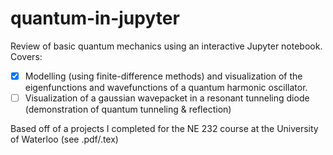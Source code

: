 # quantum-in-jupyter
Review of basic quantum mechanics using an interactive Jupyter notebook. Covers:

- [x] Modelling (using finite-difference methods) and visualization of the eigenfunctions and wavefunctions of a quantum harmonic oscillator.
- [ ] Visualization of a gaussian wavepacket in a resonant tunneling diode (demonstration of quantum tunneling & reflection)

Based off of a projects I completed for the NE 232 course at the University of Waterloo (see .pdf/.tex)
